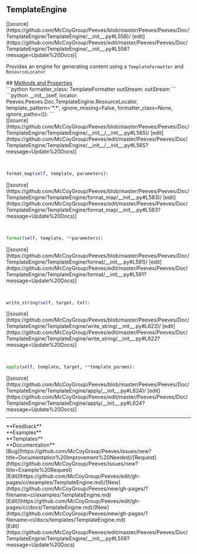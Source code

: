 ## <a id="Peeves.Peeves.Doc.TemplateEngine.TemplateEngine">TemplateEngine</a> 

<div class="docs-source-link" markdown="1">
[[source](https://github.com/McCoyGroup/Peeves/blob/master/Peeves/Peeves/Doc/TemplateEngine/TemplateEngine/__init__.py#L558)/
[edit](https://github.com/McCoyGroup/Peeves/edit/master/Peeves/Peeves/Doc/TemplateEngine/TemplateEngine/__init__.py#L558?message=Update%20Docs)]
</div>

Provides an engine for generating content using a
`TemplateFormatter` and `ResourceLocator`







<div class="collapsible-section">
 <div class="collapsible-section collapsible-section-header" markdown="1">
## <a class="collapse-link" data-toggle="collapse" href="#methods" markdown="1"> Methods and Properties</a> <a class="float-right" data-toggle="collapse" href="#methods"><i class="fa fa-chevron-down"></i></a>
 </div>
 <div class="collapsible-section collapsible-section-body collapse " id="methods" markdown="1">
 ```python
formatter_class: TemplateFormatter
outStream: outStream
```
<a id="Peeves.Peeves.Doc.TemplateEngine.TemplateEngine.__init__" class="docs-object-method">&nbsp;</a> 
```python
__init__(self, locator: Peeves.Peeves.Doc.TemplateEngine.ResourceLocator, template_pattern='*.*', ignore_missing=False, formatter_class=None, ignore_paths=()): 
```
<div class="docs-source-link" markdown="1">
[[source](https://github.com/McCoyGroup/Peeves/blob/master/Peeves/Peeves/Doc/TemplateEngine/TemplateEngine/__init__/__init__.py#L565)/
[edit](https://github.com/McCoyGroup/Peeves/edit/master/Peeves/Peeves/Doc/TemplateEngine/TemplateEngine/__init__/__init__.py#L565?message=Update%20Docs)]
</div>


<a id="Peeves.Peeves.Doc.TemplateEngine.TemplateEngine.format_map" class="docs-object-method">&nbsp;</a> 
```python
format_map(self, template, parameters): 
```
<div class="docs-source-link" markdown="1">
[[source](https://github.com/McCoyGroup/Peeves/blob/master/Peeves/Peeves/Doc/TemplateEngine/TemplateEngine/format_map/__init__.py#L583)/
[edit](https://github.com/McCoyGroup/Peeves/edit/master/Peeves/Peeves/Doc/TemplateEngine/TemplateEngine/format_map/__init__.py#L583?message=Update%20Docs)]
</div>


<a id="Peeves.Peeves.Doc.TemplateEngine.TemplateEngine.format" class="docs-object-method">&nbsp;</a> 
```python
format(self, template, **parameters): 
```
<div class="docs-source-link" markdown="1">
[[source](https://github.com/McCoyGroup/Peeves/blob/master/Peeves/Peeves/Doc/TemplateEngine/TemplateEngine/format/__init__.py#L591)/
[edit](https://github.com/McCoyGroup/Peeves/edit/master/Peeves/Peeves/Doc/TemplateEngine/TemplateEngine/format/__init__.py#L591?message=Update%20Docs)]
</div>


<a id="Peeves.Peeves.Doc.TemplateEngine.TemplateEngine.write_string" class="docs-object-method">&nbsp;</a> 
```python
write_string(self, target, txt): 
```
<div class="docs-source-link" markdown="1">
[[source](https://github.com/McCoyGroup/Peeves/blob/master/Peeves/Peeves/Doc/TemplateEngine/TemplateEngine/write_string/__init__.py#L622)/
[edit](https://github.com/McCoyGroup/Peeves/edit/master/Peeves/Peeves/Doc/TemplateEngine/TemplateEngine/write_string/__init__.py#L622?message=Update%20Docs)]
</div>


<a id="Peeves.Peeves.Doc.TemplateEngine.TemplateEngine.apply" class="docs-object-method">&nbsp;</a> 
```python
apply(self, template, target, **template_params): 
```
<div class="docs-source-link" markdown="1">
[[source](https://github.com/McCoyGroup/Peeves/blob/master/Peeves/Peeves/Doc/TemplateEngine/TemplateEngine/apply/__init__.py#L624)/
[edit](https://github.com/McCoyGroup/Peeves/edit/master/Peeves/Peeves/Doc/TemplateEngine/TemplateEngine/apply/__init__.py#L624?message=Update%20Docs)]
</div>
 </div>
</div>











---


<div markdown="1" class="text-secondary">
<div class="container">
  <div class="row">
   <div class="col" markdown="1">
**Feedback**   
</div>
   <div class="col" markdown="1">
**Examples**   
</div>
   <div class="col" markdown="1">
**Templates**   
</div>
   <div class="col" markdown="1">
**Documentation**   
</div>
   <div class="col" markdown="1">
   
</div>
   <div class="col" markdown="1">
   
</div>
   <div class="col" markdown="1">
   
</div>
</div>
  <div class="row">
   <div class="col" markdown="1">
[Bug](https://github.com/McCoyGroup/Peeves/issues/new?title=Documentation%20Improvement%20Needed)/[Request](https://github.com/McCoyGroup/Peeves/issues/new?title=Example%20Request)   
</div>
   <div class="col" markdown="1">
[Edit](https://github.com/McCoyGroup/Peeves/edit/gh-pages/ci/examples/TemplateEngine.md)/[New](https://github.com/McCoyGroup/Peeves/new/gh-pages/?filename=ci/examples/TemplateEngine.md)   
</div>
   <div class="col" markdown="1">
[Edit](https://github.com/McCoyGroup/Peeves/edit/gh-pages/ci/docs/TemplateEngine.md)/[New](https://github.com/McCoyGroup/Peeves/new/gh-pages/?filename=ci/docs/templates/TemplateEngine.md)   
</div>
   <div class="col" markdown="1">
[Edit](https://github.com/McCoyGroup/Peeves/edit/master/Peeves/Peeves/Doc/TemplateEngine/TemplateEngine/__init__.py#L558?message=Update%20Docs)   
</div>
   <div class="col" markdown="1">
   
</div>
   <div class="col" markdown="1">
   
</div>
   <div class="col" markdown="1">
   
</div>
</div>
</div>
</div>